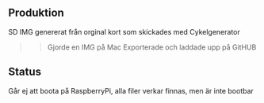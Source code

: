 ## Produktion
SD IMG genererat från orginal kort som skickades med Cykelgenerator
>> Gjorde en IMG på Mac
>> Exporterade och laddade upp på GitHUB

## Status
Går ej att boota på RaspberryPi, alla filer verkar finnas, men är inte bootbar
